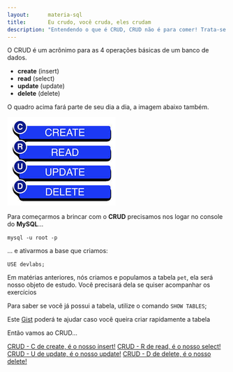 ```yaml
---
layout:      materia-sql
title:       Eu crudo, você cruda, eles crudam
description: "Entendendo o que é CRUD, CRUD não é para comer! Trata-se das 4 operações básicas de SQL: create (insert), read (select), update, delete."
---
```


O CRUD é um acrônimo para as 4 operações básicas de um banco de dados.

- __create__ (insert)
- __read__ (select)
- __update__ (update)
- __delete__ (delete)

O quadro acima fará parte de seu dia a dia, a imagem abaixo também.

![Imagem ilustrando o CRUD](crud.jpeg "Imagem ilustrando o CRUD")


Para começarmos a brincar com o __CRUD__ precisamos nos logar no console do __MySQL__...

    mysql -u root -p

... e ativarmos a base que criamos:

    USE devlabs;

Em matérias anteriores, nós criamos e populamos a tabela `pet`, ela será nosso objeto de estudo. Você precisará dela se
quiser acompanhar os exercícios

Para saber se você já possui a tabela, utilize o comando `SHOW TABLES`;

Este [Gist](https://gist.github.com/flaviomicheletti/8359890 "link-externo") poderá te ajudar caso você queira criar 
rapidamente a tabela

Então vamos ao CRUD...

<div class="list-group">
    <a href="../mysql-crud-create/" class="list-group-item">CRUD - C de create, é o nosso insert!</a>
    <a href="../mysql-crud-read/" class="list-group-item">CRUD - R de read, é o nosso select!</a>
    <a href="../mysql-crud-update/" class="list-group-item">CRUD - U de update, é  o nosso update!</a>
    <a href="../mysql-crud-delete/" class="list-group-item">CRUD - D de delete, é o nosso delete!</a>
</div> 
